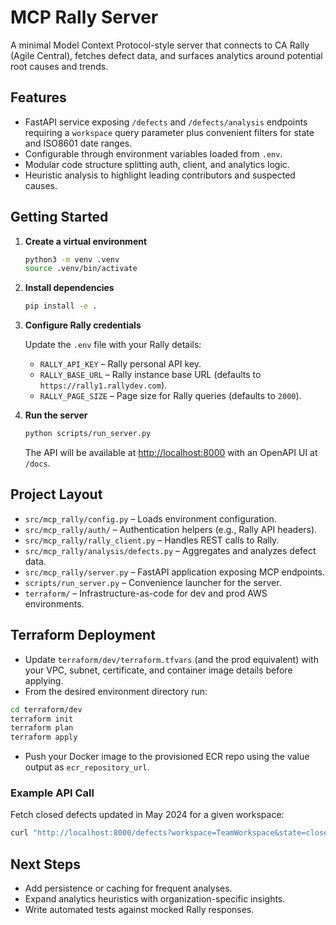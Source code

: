 # MCP Rally Server

A minimal Model Context Protocol-style server that connects to CA Rally (Agile Central), fetches
defect data, and surfaces analytics around potential root causes and trends.

## Features

-  FastAPI service exposing `/defects` and `/defects/analysis` endpoints requiring a `workspace`
   query parameter plus convenient filters for state and ISO8601 date ranges.
-  Configurable through environment variables loaded from `.env`.
-  Modular code structure splitting auth, client, and analytics logic.
-  Heuristic analysis to highlight leading contributors and suspected causes.

## Getting Started

1. **Create a virtual environment**

   ```bash
   python3 -m venv .venv
   source .venv/bin/activate
   ```

2. **Install dependencies**

   ```bash
   pip install -e .
   ```

3. **Configure Rally credentials**

   Update the `.env` file with your Rally details:

   -  `RALLY_API_KEY` – Rally personal API key.
   -  `RALLY_BASE_URL` – Rally instance base URL (defaults to `https://rally1.rallydev.com`).
   -  `RALLY_PAGE_SIZE` – Page size for Rally queries (defaults to `2000`).

4. **Run the server**

   ```bash
   python scripts/run_server.py
   ```

   The API will be available at [http://localhost:8000](http://localhost:8000) with an OpenAPI UI at
   `/docs`.

## Project Layout

-  `src/mcp_rally/config.py` – Loads environment configuration.
-  `src/mcp_rally/auth/` – Authentication helpers (e.g., Rally API headers).
-  `src/mcp_rally/rally_client.py` – Handles REST calls to Rally.
-  `src/mcp_rally/analysis/defects.py` – Aggregates and analyzes defect data.
-  `src/mcp_rally/server.py` – FastAPI application exposing MCP endpoints.
-  `scripts/run_server.py` – Convenience launcher for the server.
-  `terraform/` – Infrastructure-as-code for dev and prod AWS environments.

## Terraform Deployment

-  Update `terraform/dev/terraform.tfvars` (and the prod equivalent) with your VPC, subnet,
   certificate, and container image details before applying.
-  From the desired environment directory run:

  ```bash
  cd terraform/dev
  terraform init
  terraform plan
  terraform apply
  ```

-  Push your Docker image to the provisioned ECR repo using the value output as `ecr_repository_url`.

### Example API Call

Fetch closed defects updated in May 2024 for a given workspace:

```bash
curl "http://localhost:8000/defects?workspace=TeamWorkspace&state=closed&updated_after=2024-05-01T00:00:00Z&updated_before=2024-05-31T23:59:59Z"
```

## Next Steps

-  Add persistence or caching for frequent analyses.
-  Expand analytics heuristics with organization-specific insights.
-  Write automated tests against mocked Rally responses.
